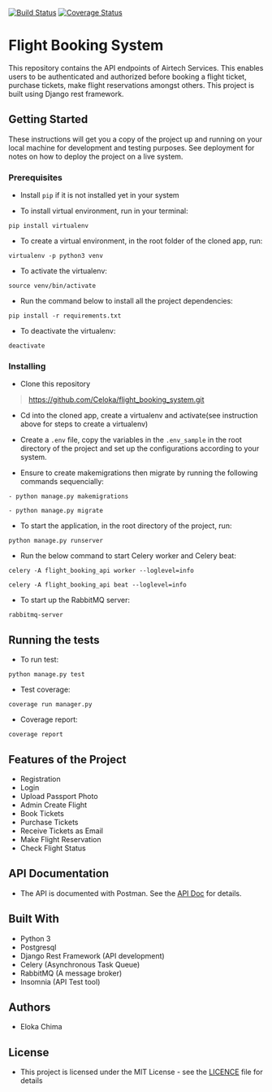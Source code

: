 [![Build Status](https://travis-ci.org/Celoka/flight_booking_system.svg?branch=master)](https://travis-ci.org/Celoka/flight_booking_system)
[![Coverage Status](https://coveralls.io/repos/github/Celoka/flight_booking_system/badge.svg?branch=integrate_ci)](https://coveralls.io/github/Celoka/flight_booking_system?branch=integrate_ci)

# Flight Booking System
This repository contains the API endpoints of Airtech Services. This enables users to be authenticated and authorized before booking a flight ticket, purchase tickets, make flight reservations amongst others. This project is built using Django rest framework. 

## Getting Started
These instructions will get you a copy of the project up and running on your local machine for development and testing purposes. See deployment for notes on how to deploy the project on a live system.

### Prerequisites
- Install `pip` if it is not installed yet in your system

-  To install virtual environment, run in your terminal:
```
pip install virtualenv
```
- To create a virtual environment, in the root folder of the cloned app, run:
```
virtualenv -p python3 venv
```
- To activate the virtualenv:
```
source venv/bin/activate
```

- Run the command below to install all the project dependencies:
```
pip install -r requirements.txt
```
- To deactivate the virtualenv:
```
deactivate
```
### Installing
- Clone this repository
> https://github.com/Celoka/flight_booking_system.git

- Cd into the cloned app, create a virtualenv and activate(see instruction above for steps to create a virtualenv)

- Create a `.env` file, copy the variables in the `.env_sample` in the root directory of the project and set up the configurations according to your system.

- Ensure to create makemigrations then migrate by running the following commands sequencially:
```
- python manage.py makemigrations

- python manage.py migrate
```

- To start the application, in the root directory of the project, run:
```
python manage.py runserver
```

- Run the below command to start Celery worker and Celery beat:
```
celery -A flight_booking_api worker --loglevel=info

celery -A flight_booking_api beat --loglevel=info
```

- To start up the RabbitMQ server:
```
rabbitmq-server
```
## Running the tests

- To run test:
```
python manage.py test
```

- Test coverage:
```
coverage run manager.py
```

- Coverage report:
```
coverage report
```
## Features of the Project
- Registration
- Login
- Upload Passport Photo
- Admin Create Flight
- Book Tickets
- Purchase Tickets
- Receive Tickets as Email
- Make Flight Reservation
- Check Flight Status

## API Documentation
- The API is documented with Postman. See the [API Doc](https://documenter.getpostman.com/view/2103043/S17nTVmm) for details.


## Built With
- Python 3
- Postgresql
- Django Rest Framework (API development)
- Celery (Asynchronous Task Queue)
- RabbitMQ (A message broker)
- Insomnia (API Test tool)

## Authors
- Eloka Chima

## License
- This project is licensed under the MIT License - see the [LICENCE](https://github.com/Celoka/flight_booking_system/blob/master/LICENSE) file for details
